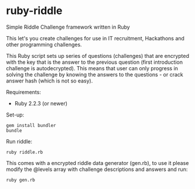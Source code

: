 # ruby-riddle
Simple Riddle Challenge framework written in Ruby

This let's you create challenges for use in IT recruitment, Hackathons and other programming challenges. 

This Ruby script sets up series of questions (challenges) that are encrypted with the key that is the answer to the previous question (first introduction challenge is autodecrypted). This means that user can only progress in solving the challenge by knowing the answers to the questions - or crack answer hash (which is not so easy).

Requirements:
* Ruby 2.2.3 (or newer)

Set-up:
```
gem install bundler
bundle
```

Run riddle:
```
ruby riddle.rb
```

This comes with a encrypted riddle data generator (gen.rb), to use it please modify the @levels array with challenge descriptions and answers and run:
```
ruby gen.rb
```